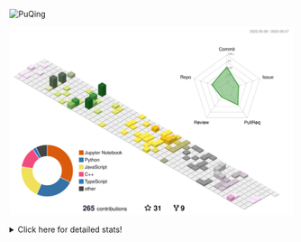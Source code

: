 ![PuQing](https://user-images.githubusercontent.com/27223114/171565019-9a56fae6-b08b-421f-99db-7e830da42371.png)

![](./profile-3d-contrib/profile-season-animate.svg)

<details>
<summary>Click here for detailed stats!</summary>

<!--START_SECTION:waka-->
![Lines of code](https://img.shields.io/badge/From%20Hello%20World%20I%27ve%20Written-675.3%20thousand%20lines%20of%20code-blue)

**🐱 My GitHub Data** 

> 📦 244.4 kB Used in GitHub's Storage 
 > 
> 🏆 69 Contributions in the Year 2023
 > 
> 🚫 Not Opted to Hire
 > 
> 📜 25 Public Repositories 
 > 
> 🔑 27 Private Repositories 
 > 
**I'm an Early 🐤** 

```text
🌞 Morning                184 commits         ████░░░░░░░░░░░░░░░░░░░░░   17.51 % 
🌆 Daytime                492 commits         ████████████░░░░░░░░░░░░░   46.81 % 
🌃 Evening                154 commits         ████░░░░░░░░░░░░░░░░░░░░░   14.65 % 
🌙 Night                  221 commits         █████░░░░░░░░░░░░░░░░░░░░   21.03 % 
```


📊 **This Week I Spent My Time On** 

```text
💬 Programming Languages: 
Python                   3 hrs 58 mins       █████████████████████░░░░   84.91 % 
INI                      15 mins             █░░░░░░░░░░░░░░░░░░░░░░░░   05.45 % 
C                        13 mins             █░░░░░░░░░░░░░░░░░░░░░░░░   04.98 % 
C++                      6 mins              █░░░░░░░░░░░░░░░░░░░░░░░░   02.16 % 
PythonStub               2 mins              ░░░░░░░░░░░░░░░░░░░░░░░░░   00.98 % 

🔥 Editors: 
PyCharm                  3 hrs 44 mins       ████████████████████░░░░░   80.14 % 
VS Code                  55 mins             █████░░░░░░░░░░░░░░░░░░░░   19.86 % 

💻 Operating System: 
Mac                      4 hrs 27 mins       ████████████████████████░   95.40 % 
Windows                  12 mins             █░░░░░░░░░░░░░░░░░░░░░░░░   04.60 % 
```


<!--END_SECTION:waka-->
</details>
